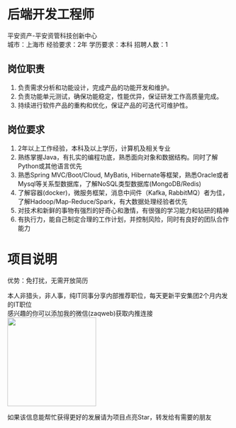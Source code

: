 # 后端开发工程师
平安资产-平安资管科技创新中心  
城市：上海市 经验要求：2年 学历要求：本科  招聘人数：1

## 岗位职责
1.	负责需求分析和功能设计，完成产品的功能开发和维护。
 2.	负责功能单元测试，确保功能稳定，性能优异，保证研发工作高质量完成。
 3.	持续进行软件产品的重构和优化，保证产品的可迭代可维护性。

## 岗位要求
1.	2年以上工作经验，本科及以上学历，计算机及相关专业
 2.	熟练掌握Java，有扎实的编程功底，熟悉面向对象和数据结构。同时了解Python或其他语言优先
 3.	熟悉Spring MVC/Boot/Cloud, MyBatis, Hibernate等框架，熟悉Oracle或者Mysql等关系型数据库，了解NoSQL类型数据库(MongoDB/Redis)
 4.	了解容器(docker)，微服务框架，消息中间件（Kafka, RabbitMQ）者为佳，了解Hadoop/Map-Reduce/Spark，有大数据处理经验者优先
 5.	对技术和新鲜的事物有强烈的好奇心和激情，有很强的学习能力和钻研的精神
 6.	有执行力，能自己制定合理的工作计划，并控制风险，同时有良好的团队合作能力

# 项目说明

优势：免打扰，无需开放简历

本人非猎头，非人事，纯IT同事分享内部推荐职位，每天更新平安集团2个月内发的IT职位  
感兴趣的你可以添加我的微信(zaqweb)获取内推连接  
<img src="https://github.com/zaqweb/PA-IT-JOBS/blob/master/WechatICode.jpeg"  height="200" width="200">

如果该信息能帮忙获得更好的发展请为项目点亮Star，转发给有需要的朋友




